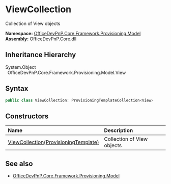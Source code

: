 # ViewCollection
 Collection of View objects   

**Namespace:** [OfficeDevPnP.Core.Framework.Provisioning.Model](OfficeDevPnP.Core.Framework.Provisioning.Model.md)  
**Assembly:** OfficeDevPnP.Core.dll  
## Inheritance Hierarchy
System.Object  
&ensp;OfficeDevPnP.Core.Framework.Provisioning.Model.View  
## Syntax
```C#
public class ViewCollection: ProvisioningTemplateCollection<View>
```
## Constructors
|**Name**|**Description**|
|:-----|:-----|
| [ViewCollection(ProvisioningTemplate)](OfficeDevPnP.Core.Framework.Provisioning.Model.ViewCollection.ctor1.md) |  Collection of View objects 
## See also
- [OfficeDevPnP.Core.Framework.Provisioning.Model](OfficeDevPnP.Core.Framework.Provisioning.Model.md)
